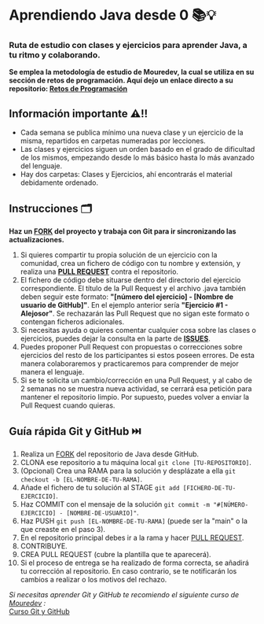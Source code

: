# Aprendiendo Java desde 0 📚💡

### Ruta de estudio con clases y ejercicios para aprender Java, a tu ritmo y colaborando.
**Se emplea la metodología de estudio de Mouredev, la cual se utiliza en su sección de retos de programación. Aquí dejo un enlace directo a su repositorio: [Retos de Programación](https://github.com/mouredev/roadmap-retos-programacion)**

## Información importante ⚠️‼️
* Cada semana se publica mínimo una nueva clase y un ejercicio de la misma, repartidos en carpetas numeradas por lecciones.
* Las clases y ejercicios siguen un orden basado en el grado de dificultad de los mismos, empezando desde lo más básico hasta lo más avanzado del lenguaje.
* Hay dos carpetas: Clases y Ejercicios, ahí encontrarás el material debidamente ordenado.

## Instrucciones 🗂️
**Haz un [FORK](https://github.com/Alejosor/Java_0_to_Hero/fork) del proyecto y trabaja con Git para ir sincronizando las actualizaciones.**

1. Si quieres compartir tu propia solución de un ejercicio con la comunidad, crea un fichero de código con tu nombre y extensión, y realiza una [**PULL REQUEST**](https://docs.github.com/es/pull-requests/collaborating-with-pull-requests/proposing-changes-to-your-work-with-pull-requests/creating-a-pull-request) contra el repositorio.
2. El fichero de código debe situarse dentro del directorio del ejercicio correspondiente. El título de la Pull Request y el archivo .java también deben seguir este formato: **"[número del ejercicio] - [Nombre de usuario de GitHub]"**. En el ejemplo anterior sería **"Ejercicio #1 - Alejosor"**. Se rechazarán las Pull Request que no sigan este formato o contengan ficheros adicionales.
3. Si necesitas ayuda o quieres comentar cualquier cosa sobre las clases o ejercicios, puedes dejar la consulta en la parte de [**ISSUES**](https://github.com/Alejosor/Java_0_to_Hero/issues).
4. Puedes proponer Pull Request con propuestas o correcciones sobre ejercicios del resto de los participantes si estos poseen errores. De esta manera colaboraremos y practicaremos para comprender de mejor manera el lenguaje.
5. Si se te solicita un cambio/corrección en una Pull Request, y al cabo de 2 semanas no se muestra nueva actividad, se cerrará esa petición para mantener el repositorio limpio. Por supuesto, puedes volver a enviar la Pull Request cuando quieras.

## Guía rápida Git y GitHub ⏭️

1. Realiza un [FORK](https://github.com/Alejosor/Java_0_to_Hero/fork) del repositorio de Java desde GitHub.
2. CLONA ese repositorio a tu máquina local `git clone [TU-REPOSITORIO]`.
3. (Opcional) Crea una RAMA para la solución y desplázate a ella `git checkout -b [EL-NOMBRE-DE-TU-RAMA]`.
4. Añade el fichero de tu solución al STAGE `git add [FICHERO-DE-TU-EJERCICIO]`.
5. Haz COMMIT con el mensaje de la solución `git commit -m "#[NÚMERO-EJERCICIO] - [NOMBRE-DE-USUARIO]"`.
6. Haz PUSH `git push [EL-NOMBRE-DE-TU-RAMA]` (puede ser la "main" o la que creaste en el paso 3).
7. En el repositorio principal debes ir a la rama y hacer [PULL REQUEST](https://docs.github.com/es/pull-requests/collaborating-with-pull-requests/proposing-changes-to-your-work-with-pull-requests/creating-a-pull-request).
8. CONTRIBUYE.
9. CREA PULL REQUEST (cubre la plantilla que te aparecerá).
10. Si el proceso de entrega se ha realizado de forma correcta, se añadirá tu corrección al repositorio. En caso contrario, se te notificarán los cambios a realizar o los motivos del rechazo.

*Si necesitas aprender Git y GitHub te recomiendo el siguiente curso de [Mouredev](https://github.com/mouredev) :*<br>
[Curso Git y GitHub](https://github.com/mouredev/hello-git)
